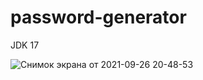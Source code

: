 # password-generator
JDK 17

![Снимок экрана от 2021-09-26 20-48-53](https://user-images.githubusercontent.com/57086286/134812768-202fe0a3-e360-4eab-8ca3-8aca1558e5ef.png)

